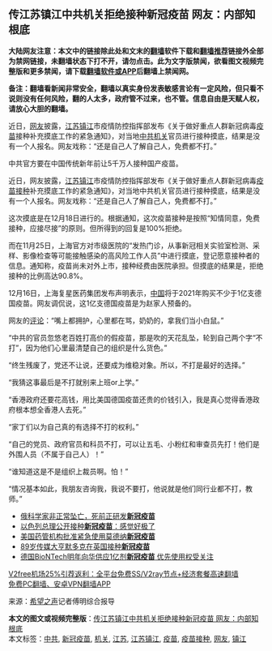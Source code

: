  <h2>传江苏镇江中共机关拒绝接种新冠疫苗 网友：内部知根底</h2> <p class="notice"><b>大陆网友注意：本文中的链接除此处和文末的<a href="https://github.com/bannedbook/fanqiang" >翻墙</a>软件下载和<a href="https://github.com/killgcd/justmysocks/blob/master/README.md">翻墙推荐</a>链接外全部为禁网链接，未翻墙状态下打不开，请勿点击。此为文字版禁闻，欲看图文视频完整版和更多禁闻，请下载<a href="https://github.com/bannedbook/fanqiang">翻墙软件或APP</a>后翻墙上禁闻网。</p><p>备注：翻墙看新闻非常安全，翻墙以真实身份发表敏感言论有一定风险，但只看不说则没有任何风险，翻的人太多，政府管不过来，也不管。信息自由是天赋人权，请放心大胆的翻墙。</b></p>  <div class="entry"> <p id="summary">近日，<a href="https://www.bannedbook.org/bnews/tag/%e7%bd%91%e5%8f%8b/" class="st_tag internal_tag" rel="tag" title="标签 网友 下的日志">网友</a>披露，<a href="https://www.bannedbook.org/bnews/tag/%e6%b1%9f%e8%8b%8f/" class="st_tag internal_tag" rel="tag" title="标签 江苏 下的日志">江苏</a><a href="https://www.bannedbook.org/bnews/tag/%E9%95%87%E6%B1%9F/" class="st_tag internal_tag" rel="tag" title="标签 镇江 下的日志">镇江</a>市疫情防控指挥部发布《关于做好重点人群新冠病毒<a href="https://www.bannedbook.org/bnews/tag/%e7%96%ab%e8%8b%97/" class="st_tag internal_tag" rel="tag" title="标签 疫苗 下的日志">疫苗</a>接种补充摸底工作的紧急通知》，对当地<a href="https://www.bannedbook.org/bnews/tag/%e4%b8%ad%e5%85%b1/" class="st_tag internal_tag" rel="tag" title="标签 中共 下的日志">中共</a><a href="https://www.bannedbook.org/bnews/tag/%E6%9C%BA%E5%85%B3/" class="st_tag internal_tag" rel="tag" title="标签 机关 下的日志">机关</a>官员进行接种摸底，结果是没有一个人报名。网友戏称：“还是自己人了解自己人，免费都不打。”</p> <p id="conimg">中共官方要在中国传统新年前让5千万人接种国产疫苗。</p> <p>近日，网友披露，<a href="https://www.bannedbook.org/bnews/tag/%E6%B1%9F%E8%8B%8F%E9%95%87%E6%B1%9F/" class="st_tag internal_tag" rel="tag" title="标签 江苏镇江 下的日志">江苏镇江</a>市疫情防控指挥部发布《关于做好重点人群新冠病毒<a href="https://www.bannedbook.org/bnews/tag/%E7%96%AB%E8%8B%97%E6%8E%A5%E7%A7%8D/" class="st_tag internal_tag" rel="tag" title="标签 疫苗接种 下的日志">疫苗接种</a>补充摸底工作的紧急通知》，对当地中共机关官员进行接种摸底，结果是没有一个人报名。网友戏称：“还是自己人了解自己人，免费都不打。”</p> <p>这次摸底是在12月18日进行的。根据通知，这次疫苗接种是按照“知情同意，免费接种，应接尽接”的原则。但所得到的回复是100%拒绝。</p> <p>而在11月25日，上海官方对市级医院的“发热门诊，从事新冠相关实验室检测、采样、影像检查等可能接触感染的高风险工作人员”中进行摸底，登记愿意接种者的信息。通知称，疫苗尚未对外上市，接种经费由医院承担。但摸底的结果是，拒绝接种的比例高达90.8%。</p>  <p>12月16日，上海复星医药集团发布声明表示，<span class='wp_keywordlink_affiliate'><a href="https://www.bannedbook.org/" title="中国" target="_blank">中国</a></span>将于2021年购买不少于1亿支德国疫苗。网友调侃说，这1亿支德国疫苗是为赵家人预备的。</p> <p>网友的<span class='wp_keywordlink_affiliate'><a href="https://www.bannedbook.org/bnews/comments/" title="新闻评论" target="_blank">评论</a></span>：“嘴上都拥护，心里都在骂，奶奶的，拿我们当小白鼠。”</p> <p>“中共的官员忽悠老百姓打高价的假疫苗，那是吹的天花乱坠，轮到自己两个字“不打”，因为他们心里最清楚自己的组织是什么货色。”</p> <p>“终生残废了，党还不让说，还要成为维稳对象。所以，不打是最好的选择。”</p> <p>“我猜这事最后是不打就别来上班or上学。”</p>  <p>“香港政府还要花高钱，用比美国德国疫苗还贵的价钱引入，我是真心觉得香港政府根本想全香港人去死。”</p> <p>“家丁们以为自己真的有选择不打的权利。”</p> <p>“自己的党员、政府官员和科员不打，可以让五毛、小粉红和审查员先打！他们是外围人员（不属于自己人）！”</p> <p>“谁知道这是不是组织上裁员啊。怕！”</p> <p>“情况基本如此，我朋友咨询我，我说不要打，他说就是他们同行业都不打，教师。”</p>  <ul class='op-related-articles' title='相关阅读'> <li><a href='https://www.bannedbook.org/bnews/baitai/20201221/1452279.html' target='_blank'>俄科学家非正常坠亡，死前正研发<b>新冠疫苗</b></a></li> <li><a href='https://www.bannedbook.org/bnews/baitai/20201220/1451652.html' target='_blank'>以色列总理公开接种<b>新冠疫苗</b>：感觉好极了</a></li> <li><a href='https://www.bannedbook.org/bnews/worldnews/usa/20201219/1451031.html' target='_blank'>美国药管机构批准紧急使用莫德纳<b>新冠疫苗</b></a></li> <li><a href='https://www.bannedbook.org/bnews/baitai/20201219/1450967.html' target='_blank'>89岁传媒大亨默多克在英国接种<b>新冠疫苗</b></a></li> <li><a href='https://www.bannedbook.org/bnews/headline/20201219/1450609.html' target='_blank'>德国BioNTech明年向华供应1亿剂<b>新冠疫苗</b> 优先使用权受关注</a></li> </ul> <p class="texttj"> <a href="https://github.com/bannedbook/fanqiang/wiki/V2ray%E6%9C%BA%E5%9C%BA" target="_blank">V2free机场25%引荐返利：全平台免费SS/V2ray节点+经济套餐高速翻墙</a><br/> <a href="https://github.com/bannedbook/fanqiang/wiki/%E7%A6%81%E9%97%BB%E7%BD%91%E5%AE%89%E5%8D%93%E7%BF%BB%E5%A2%99%E6%96%B0%E9%97%BBAPP" target="_blank">免费PC翻墙、安卓VPN翻墙APP</a></p><p> 来源：<span class='wp_keywordlink_affiliate'><a href="https://www.soundofhope.org" title="希望之声" target="_blank">希望之声</a></span>记者傅明综合报导 </p><a name='sharetosocial'></a>       <div><b>本文的图文或视频完整版</b>：<a href='https://www.bannedbook.org/bnews/cnnews/20201222/1452504.html'>传江苏镇江中共机关拒绝接种新冠疫苗 网友：内部知根底</a></div>  </div><!--END ENTRY--> <div class="postfooter"> <div>本文标签：<a href="https://www.bannedbook.org/bnews/tag/%e4%b8%ad%e5%85%b1/" rel="tag">中共</a>, <a href="https://www.bannedbook.org/bnews/tag/%e6%96%b0%e5%86%a0%e7%96%ab%e8%8b%97/" rel="tag">新冠疫苗</a>, <a href="https://www.bannedbook.org/bnews/tag/%E6%9C%BA%E5%85%B3/" rel="tag">机关</a>, <a href="https://www.bannedbook.org/bnews/tag/%e6%b1%9f%e8%8b%8f/" rel="tag">江苏</a>, <a href="https://www.bannedbook.org/bnews/tag/%E6%B1%9F%E8%8B%8F%E9%95%87%E6%B1%9F/" rel="tag">江苏镇江</a>, <a href="https://www.bannedbook.org/bnews/tag/%e7%96%ab%e8%8b%97/" rel="tag">疫苗</a>, <a href="https://www.bannedbook.org/bnews/tag/%E7%96%AB%E8%8B%97%E6%8E%A5%E7%A7%8D/" rel="tag">疫苗接种</a>, <a href="https://www.bannedbook.org/bnews/tag/%e7%bd%91%e5%8f%8b/" rel="tag">网友</a>, <a href="https://www.bannedbook.org/bnews/tag/%E9%95%87%E6%B1%9F/" rel="tag">镇江</a></div>  </div><!--END POSTFOOTER--> 